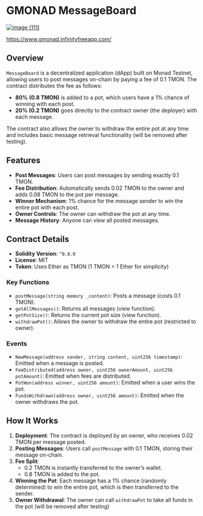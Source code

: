 # GMONAD MessageBoard
[![image (111)](https://github.com/user-attachments/assets/4ded2af5-ca4f-4c19-b35f-7cf2e72e6a3d)](https://www.gmonad.infinityfreeapp.com/)

https://www.gmonad.infinityfreeapp.com/

## Overview
`MessageBoard` is a decentralized application (dApp) built on Monad Testnet, allowing users to post messages on-chain by paying a fee of 0.1 TMON. The contract distributes the fee as follows:
- **80% (0.8 TMON)** is added to a pot, which users have a 1% chance of winning with each post.
- **20% (0.2 TMON)** goes directly to the contract owner (the deployer) with each message.

The contract also allows the owner to withdraw the entire pot at any time and includes basic message retrieval functionality (will be removed after testing).

## Features
- **Post Messages**: Users can post messages by sending exactly 0.1 TMON.
- **Fee Distribution**: Automatically sends 0.02 TMON to the owner and adds 0.08 TMON to the pot per message.
- **Winner Mechanism**: 1% chance for the message sender to win the entire pot with each post.
- **Owner Controls**: The owner can withdraw the pot at any time.
- **Message History**: Anyone can view all posted messages.

## Contract Details
- **Solidity Version**: `^0.8.0`
- **License**: MIT
- **Token**: Uses Ether as TMON (1 TMON = 1 Ether for simplicity)

### Key Functions
- `postMessage(string memory _content)`: Posts a message (costs 0.1 TMON).
- `getAllMessages()`: Returns all messages (view function).
- `getPotSize()`: Returns the current pot size (view function).
- `withdrawPot()`: Allows the owner to withdraw the entire pot (restricted to owner).

### Events
- `NewMessage(address sender, string content, uint256 timestamp)`: Emitted when a message is posted.
- `FeeDistributed(address owner, uint256 ownerAmount, uint256 potAmount)`: Emitted when fees are distributed.
- `PotWon(address winner, uint256 amount)`: Emitted when a user wins the pot.
- `FundsWithdrawn(address owner, uint256 amount)`: Emitted when the owner withdraws the pot.

## How It Works
1. **Deployment**: The contract is deployed by an owner, who receives 0.02 TMON per message posted.
2. **Posting Messages**: Users call `postMessage` with 0.1 TMON, storing their message on-chain.
3. **Fee Split**: 
   - 0.2 TMON is instantly transferred to the owner’s wallet.
   - 0.8 TMON is added to the pot.
4. **Winning the Pot**: Each message has a 1% chance (randomly determined) to win the entire pot, which is then transferred to the sender.
5. **Owner Withdrawal**: The owner can call `withdrawPot` to take all funds in the pot (will be removed after testing)
